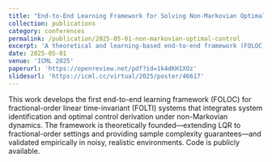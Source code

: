 ```yaml
---
title: "End-to-End Learning Framework for Solving Non-Markovian Optimal Control"
collection: publications
category: conferences
permalink: /publication/2025-05-01-non-markovian-optimal-control
excerpt: 'A theoretical and learning-based end-to-end framework (FOLOC) for identification and optimal control of fractional-order LTI systems, with sample complexity guarantees and robust performance under non-Gaussian noise.'
date: 2025-05-01
venue: 'ICML 2025'
paperurl: 'https://openreview.net/pdf?id=1k4dKH1XOz'
slidesurl: 'https://icml.cc/virtual/2025/poster/46617'
---
```

This work develops the first end-to-end learning framework (FOLOC) for fractional-order linear time-invariant (FOLTI) systems that integrates system identification and optimal control derivation under non-Markovian dynamics. The framework is theoretically founded—extending LQR to fractional-order settings and providing sample complexity guarantees—and validated empirically in noisy, realistic environments. Code is publicly available.
